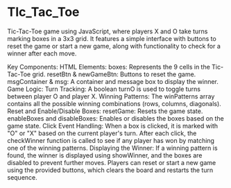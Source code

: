 # TIc_Tac_Toe

Tic-Tac-Toe game using JavaScript, where players X and O take turns marking boxes in a 3x3 grid. It features a simple interface with buttons to reset the game or start a new game, along with functionality to check for a winner after each move.

Key Components:
HTML Elements:
boxes: Represents the 9 cells in the Tic-Tac-Toe grid.
resetBtn & newGameBtn: Buttons to reset the game.
msgContainer & msg: A container and message box to display the winner.
Game Logic:
Turn Tracking: A boolean turnO is used to toggle turns between player O and player X.
Winning Patterns: The winPatterns array contains all the possible winning combinations (rows, columns, diagonals).
Reset and Enable/Disable Boxes:
resetGame: Resets the game state.
enableBoxes and disableBoxes: Enables or disables the boxes based on the game state.
Click Event Handling:
When a box is clicked, it is marked with "O" or "X" based on the current player's turn.
After each click, the checkWinner function is called to see if any player has won by matching one of the winning patterns.
Displaying the Winner:
If a winning pattern is found, the winner is displayed using showWinner, and the boxes are disabled to prevent further moves.
Players can reset or start a new game using the provided buttons, which clears the board and restarts the turn sequence.
